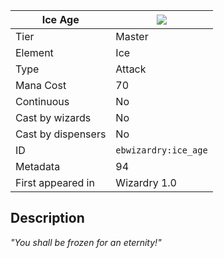 | Ice Age |![](https://github.com/Electroblob77/Wizardry/blob/1.12.2/src/main/resources/assets/ebwizardry/textures/spells/ice_age.png)|
|---|---|
| Tier | Master |
| Element | Ice |
| Type | Attack |
| Mana Cost | 70 |
| Continuous | No |
| Cast by wizards | No |
| Cast by dispensers | No |
| ID | `ebwizardry:ice_age` |
| Metadata | 94 |
| First appeared in | Wizardry 1.0 |
## Description
_"You shall be frozen for an eternity!"_
